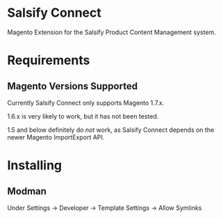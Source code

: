 Salsify Connect
===============

Magento Extension for the Salsify Product Content Management system.


Requirements
==========================

## Magento Versions Supported

Currently Salsify Connect only supports Magento 1.7.x.

1.6.x is very likely to work, but it has not been tested.

1.5 and below definitely do _not_ work, as Salsify Connect depends on the newer Magento ImportExport API.


Installing
==========

## Modman

Under Settings -> Developer -> Template Settings -> Allow Symlinks